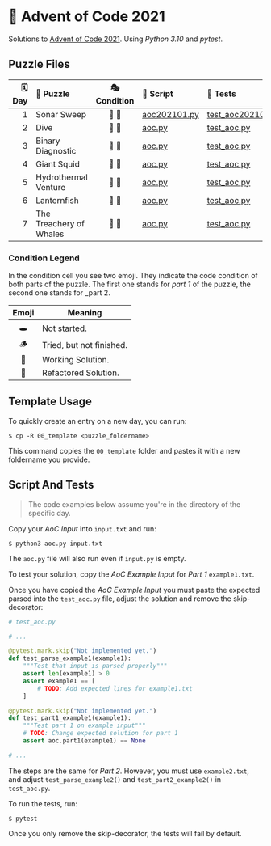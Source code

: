 # 🎄 Advent of Code 2021

Solutions to [Advent of Code 2021](https://adventofcode.com/2021/). Using _Python 3.10_ and _pytest_.

## Puzzle Files

| 🗓 Day | 🧩 Puzzle               | 🎭 Condition | 📄 Script                                   | 🧪 Tests                                              |
| ----: | :---------------------- | :-------: | :------------------------------------------ | :---------------------------------------------------- |
|     1 | Sonar Sweep             | 🌳 🌳     | [aoc202101.py](01_sonar_sweep/aoc202101.py) | [test_aoc202101.py](01_sonar_sweep/test_aoc202101.py) |
|     2 | Dive                    | 🌳 🌳     | [aoc.py](02_dive/aoc.py)                    | [test_aoc.py](02_dive/test_aoc.py)                    |
|     3 | Binary Diagnostic       | 🌳 🌳     | [aoc.py](03_binary_diagnostic/aoc.py)       | [test_aoc.py](03_binary_diagnostic/test_aoc.py)       |
|     4 | Giant Squid             | 🌱 🌱     | [aoc.py](04_giant_squid/aoc.py)             | [test_aoc.py](04_giant_squid/test_aoc.py)             |
|     5 | Hydrothermal Venture    | 🌱 🌱     | [aoc.py](05_hydrothermal_venture/aoc.py)    | [test_aoc.py](05_hydrothermal_venture/test_aoc.py)    |
|     6 | Lanternfish             | 🌳 🌱     | [aoc.py](06_lanternfish/aoc.py)             | [test_aoc.py](06_lanternfish/test_aoc.py)             |
|     7 | The Treachery of Whales | 🌳 🌱     | [aoc.py](07_the_treachery_of_whales/aoc.py) | [test_aoc.py](07_the_treachery_of_whales/test_aoc.py) |

### Condition Legend

In the condition cell you see two emoji. They indicate the code condition of both parts of the puzzle. The first one stands for _part 1_ of the puzzle, the second one stands for \_part 2.

| Emoji | Meaning                  |
| :----: | ------------------------ |
| 🕳     | Not started.             |
| 🪵     | Tried, but not finished. |
| 🌱    | Working Solution.        |
| 🌳    | Refactored Solution.     |

## Template Usage

To quickly create an entry on a new day, you can run:

```console
$ cp -R 00_template <puzzle_foldername>
```

This command copies the `00_template` folder and pastes it with a new foldername you provide.

## Script And Tests

> The code examples below assume you're in the directory of the specific day.

Copy your _AoC Input_ into `input.txt` and run:

```console
$ python3 aoc.py input.txt
```

The `aoc.py` file will also run even if `input.py` is empty.

To test your solution, copy the _AoC Example Input_ for _Part 1_ `example1.txt`.

Once you have copied the _AoC Example Input_ you must paste the expected parsed into the `test_aoc.py` file, adjust the solution and remove the skip-decorator:

```python
# test_aoc.py

# ...

@pytest.mark.skip("Not implemented yet.")
def test_parse_example1(example1):
    """Test that input is parsed properly"""
    assert len(example1) > 0
    assert example1 == [
        # TODO: Add expected lines for example1.txt
    ]

@pytest.mark.skip("Not implemented yet.")
def test_part1_example1(example1):
    """Test part 1 on example input"""
    # TODO: Change expected solution for part 1
    assert aoc.part1(example1) == None

# ...
```

The steps are the same for _Part 2_. However, you must use `example2.txt`, and adjust `test_parse_example2()` and `test_part2_example2()` in `test_aoc.py`.

To run the tests, run:

```console
$ pytest
```

Once you only remove the skip-decorator, the tests will fail by default.
